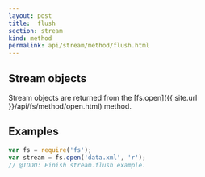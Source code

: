 ```yaml
---
layout: post
title:  flush
section: stream
kind: method
permalink: api/stream/method/flush.html
---
```


## Stream objects

Stream objects are returned from the [fs.open]({{ site.url }}/api/fs/method/open.html) method.

## Examples

```javascript
var fs = require('fs');
var stream = fs.open('data.xml', 'r');
// @TODO: Finish stream.flush example.
```








